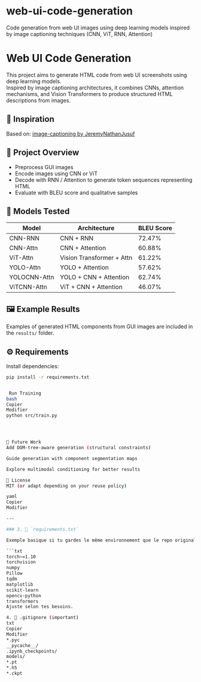 # web-ui-code-generation
Code generation from web UI images using deep learning models inspired by image captioning techniques (CNN, ViT, RNN, Attention)


# Web UI Code Generation

This project aims to generate HTML code from web UI screenshots using deep learning models.  
Inspired by image captioning architectures, it combines CNNs, attention mechanisms, and Vision Transformers to produce structured HTML descriptions from images.

## 🧠 Inspiration

Based on: [image-captioning by JeremyNathanJusuf](https://github.com/JeremyNathanJusuf/image-captioning)

## 📂 Project Overview

- Preprocess GUI images
- Encode images using CNN or ViT
- Decode with RNN / Attention to generate token sequences representing HTML
- Evaluate with BLEU score and qualitative samples

## 🧪 Models Tested

| Model           | Architecture                | BLEU Score |
|----------------|-----------------------------|------------|
| CNN-RNN        | CNN + RNN                   | 72.47%     |
| CNN-Attn       | CNN + Attention             | 60.88%     |
| ViT-Attn       | Vision Transformer + Attn   | 61.22%     |
| YOLO-Attn      | YOLO + Attention            | 57.62%     |
| YOLOCNN-Attn   | YOLO + CNN + Attention      | 62.74%     |
| ViTCNN-Attn    | ViT + CNN + Attention       | 46.07%     |

## 🖼️ Example Results

Examples of generated HTML components from GUI images are included in the `results/` folder.

## ⚙️ Requirements

Install dependencies:

```bash
pip install -r requirements.txt


 Run Training
bash
Copier
Modifier
python src/train.py




📍 Future Work
Add DOM-tree-aware generation (structural constraints)

Guide generation with component segmentation maps

Explore multimodal conditioning for better results

📄 License
MIT (or adapt depending on your reuse policy)

yaml
Copier
Modifier

---

### 3. 📜 `requirements.txt`

Exemple basique si tu gardes le même environnement que le repo original :

```txt
torch>=1.10
torchvision
numpy
Pillow
tqdm
matplotlib
scikit-learn
opencv-python
transformers
Ajuste selon tes besoins.

4. 🧹 .gitignore (important)
txt
Copier
Modifier
*.pyc
__pycache__/
.ipynb_checkpoints/
models/
*.pt
*.h5
*.ckpt
